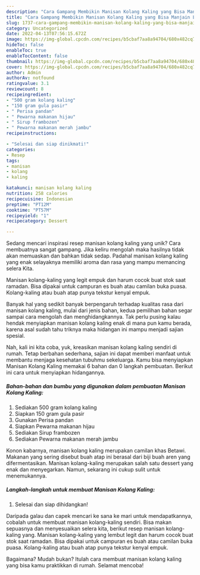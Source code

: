 ```yaml
---
description: "Cara Gampang Membikin Manisan Kolang Kaling yang Bisa Manjain Lidah"
title: "Cara Gampang Membikin Manisan Kolang Kaling yang Bisa Manjain Lidah"
slug: 1737-cara-gampang-membikin-manisan-kolang-kaling-yang-bisa-manjain-lidah
category: Uncategorized
date: 2022-04-13T07:56:15.672Z
image: https://img-global.cpcdn.com/recipes/b5cbaf7aa8a94704/680x482cq70/manisan-kolang-kaling-foto-resep-utama.jpg
hideToc: false
enableToc: true
enableTocContent: false
thumbnail: https://img-global.cpcdn.com/recipes/b5cbaf7aa8a94704/680x482cq70/manisan-kolang-kaling-foto-resep-utama.jpg
cover: https://img-global.cpcdn.com/recipes/b5cbaf7aa8a94704/680x482cq70/manisan-kolang-kaling-foto-resep-utama.jpg
author: Admin
authorAv: notfound
ratingvalue: 3.1
reviewcount: 8
recipeingredient:
- "500 gram kolang kaling"
- "150 gram gula pasir"
- " Perisa pandan"
- " Pewarna makanan hijau"
- " Sirup frambozen"
- " Pewarna makanan merah jambu"
recipeinstructions:

- "Selesai dan siap dinikmati!"
categories:
- Resep
tags:
- manisan
- kolang
- kaling

katakunci: manisan kolang kaling 
nutrition: 258 calories
recipecuisine: Indonesian
preptime: "PT12M"
cooktime: "PT57M"
recipeyield: "1"
recipecategory: Dessert

---
```





Sedang mencari inspirasi resep manisan kolang kaling yang unik? Cara membuatnya sangat gampang. Jika keliru mengolah maka hasilnya tidak akan memuaskan dan bahkan tidak sedap. Padahal manisan kolang kaling yang enak selayaknya memiliki aroma dan rasa yang mampu memancing selera Kita.





Manisan kolang-kaling yang legit empuk dan harum cocok buat stok saat ramadan. Bisa dipakai untuk campuran es buah atau camilan buka puasa. Kolang-kaling atau buah atap punya tekstur kenyal empuk.

Banyak hal yang sedikit banyak berpengaruh terhadap kualitas rasa dari manisan kolang kaling, mulai dari jenis bahan, kedua pemilihan bahan segar sampai cara mengolah dan menghidangkannya. Tak perlu pusing kalau hendak menyiapkan manisan kolang kaling enak di mana pun kamu berada, karena asal sudah tahu triknya maka hidangan ini mampu menjadi sajian spesial.






Nah, kali ini kita coba, yuk, kreasikan manisan kolang kaling sendiri di rumah. Tetap berbahan sederhana, sajian ini dapat memberi manfaat untuk membantu menjaga kesehatan tubuhmu sekeluarga. Kamu bisa menyiapkan Manisan Kolang Kaling memakai 6 bahan dan 0 langkah pembuatan. Berikut ini cara untuk menyiapkan hidangannya.

<!--inarticleads1-->

##### Bahan-bahan dan bumbu yang digunakan dalam pembuatan Manisan Kolang Kaling:

1. Sediakan 500 gram kolang kaling
1. Siapkan 150 gram gula pasir
1. Gunakan  Perisa pandan
1. Siapkan  Pewarna makanan hijau
1. Sediakan  Sirup frambozen
1. Sediakan  Pewarna makanan merah jambu


Konon kabarnya, manisan kolang kaling merupakan camilan khas Betawi. Makanan yang sering disebut buah atap ini berasal dari biji buah aren yang difermentasikan. Manisan kolang-kaling merupakan salah satu dessert yang enak dan menyegarkan. Namun, sekarang ini cukup sulit untuk menemukannya. 

<!--inarticleads2-->

##### Langkah-langkah untuk membuat Manisan Kolang Kaling:


1. Selesai dan siap dihidangkan!

Daripada galau dan capek mencari ke sana ke mari untuk mendapatkannya, cobalah untuk membuat manisan kolang-kaling sendiri. Bisa makan sepuasnya dan menyesuaikan selera kita, berikut resep manisan kolang-kaling yang. Manisan kolang-kaling yang lembut legit dan harum cocok buat stok saat ramadan. Bisa dipakai untuk campuran es buah atau camilan buka puasa. Kolang-kaling atau buah atap punya tekstur kenyal empuk. 

Bagaimana? Mudah bukan? Itulah cara membuat manisan kolang kaling yang bisa kamu praktikkan di rumah. Selamat mencoba!

